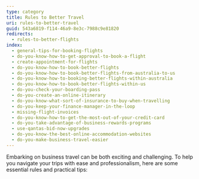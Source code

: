 ```yaml
---
type: category
title: Rules to Better Travel
uri: rules-to-better-travel
guid: 543a6819-f114-46a9-8e3c-7988c9e81820
redirects:
  - rules-to-better-flights
index:
  - general-tips-for-booking-flights
  - do-you-know-how-to-get-approval-to-book-a-flight
  - create-appointment-for-flights
  - do-you-know-how-to-book-better-flights
  - do-you-know-how-to-book-better-flights-from-australia-to-us
  - do-you-know-how-to-booking-better-flights-within-australia
  - do-you-know-how-to-book-better-flights-within-us
  - do-you-check-your-boarding-pass
  - do-you-create-an-online-itinerary
  - do-you-know-what-sort-of-insurance-to-buy-when-travelling
  - do-you-keep-your-finance-manager-in-the-loop
  - missing-flight-invoices
  - do-you-know-how-to-get-the-most-out-of-your-credit-card
  - do-you-take-advantage-of-business-rewards-programs
  - use-qantas-bid-now-upgrades
  - do-you-know-the-best-online-accommodation-websites
  - do-you-make-business-travel-easier
---
```


Embarking on business travel can be both exciting and challenging. To help you navigate your trips with ease and professionalism, here are some essential rules and practical tips:
